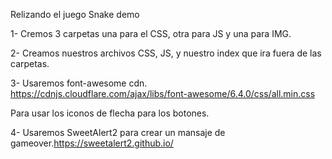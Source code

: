 Relizando el juego Snake demo

1- Cremos 3 carpetas una para el CSS, otra para JS y una para IMG.

2- Creamos nuestros archivos CSS, JS, y nuestro index que ira fuera de las carpetas.

3- Usaremos font-awesome cdn. https://cdnjs.cloudflare.com/ajax/libs/font-awesome/6.4.0/css/all.min.css 

Para usar los iconos de flecha para los botones.

4- Usaremos SweetAlert2 para crear un mansaje de gameover.https://sweetalert2.github.io/